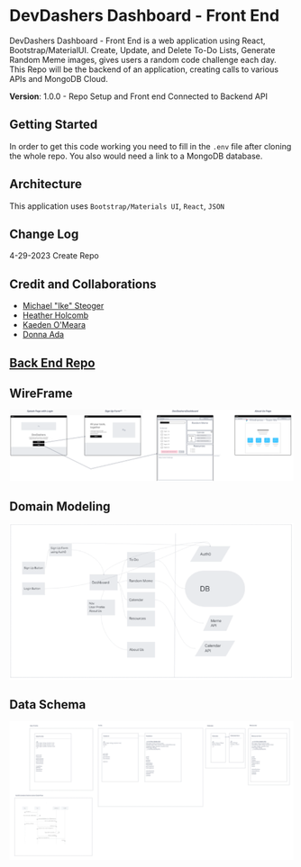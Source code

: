 # DevDashers Dashboard - Front End

 DevDashers Dashboard - Front End is a web application using React, Bootstrap/MaterialUI. Create, Update, and Delete To-Do Lists, Generate Random Meme images, gives users a random code challenge each day. This Repo will be the backend of an application, creating calls to various APIs and MongoDB Cloud.

**Version**: 1.0.0 - Repo Setup and Front end Connected to Backend API

## Getting Started

In order to get this code working you need to fill in the `.env` file after cloning the whole repo. You also would need a link to a MongoDB database.

## Architecture

This application uses `Bootstrap/Materials UI`, `React`, `JSON`

## Change Log

4-29-2023 Create Repo

## Credit and Collaborations

- [Michael "Ike" Steoger](https://github.com/IkeSteoger)  
- [Heather Holcomb](https://github.com/holcombheather)  
- [Kaeden O'Meara](https://github.com/KaedenOC)  
- [Donna Ada](https://github.com/donnaada)

## [Back End Repo](https://github.com/DevDashers/dashboard-backend)

## WireFrame

![WireFrame](./assets/Wireframe.png)

## Domain Modeling

![Domain Modeling](./assets/DomainModeling.png)

## Data Schema

![Data Schema](./assets/DataSchema.png)

